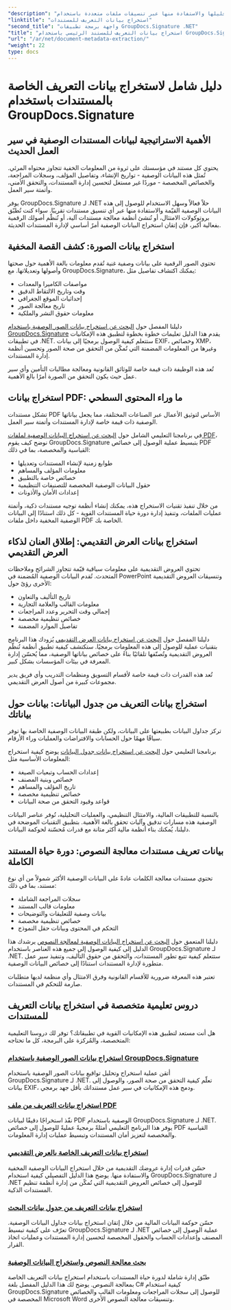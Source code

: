 ```yaml
---
"description": "تعرّف على كيفية استخراج بيانات تعريف المستندات وتحليلها والاستفادة منها عبر تنسيقات ملفات متعددة باستخدام GroupDocs.Signature لـ .NET. حسّن الأمان، وسهّل سير العمل، واكتسب رؤى قيّمة حول المستندات."
"linktitle": "استخراج بيانات التعريف للمستندات"
"second_title": "واجهة برمجة تطبيقات GroupDocs.Signature .NET"
"title": "استخراج بيانات التعريف للمستند الرئيسي باستخدام GroupDocs.Signature لـ .NET"
"url": "/ar/net/document-metadata-extraction/"
"weight": 22
type: docs
---
```

# دليل شامل لاستخراج بيانات التعريف الخاصة بالمستندات باستخدام GroupDocs.Signature

## الأهمية الاستراتيجية لبيانات المستندات الوصفية في سير العمل الحديث

يحتوي كل مستند في مؤسستك على ثروة من المعلومات الخفية تتجاوز محتواه المرئي. تُمثل هذه البيانات الوصفية - تواريخ الإنشاء، وتفاصيل المؤلف، وسجلات المراجعة، والخصائص المخصصة - موردًا غير مستغل لتحسين إدارة المستندات، والتحقق الأمني، وأتمتة سير العمل.

يوفر GroupDocs.Signature لـ .NET حلاً فعالاً وسهل الاستخدام للوصول إلى هذه البيانات الوصفية القيّمة والاستفادة منها عبر أي تنسيق مستندات تقريبًا. سواء كنت تُطبّق بروتوكولات الامتثال، أو تُنشئ أنظمة معالجة مستندات آلية، أو تُنظّم أصولك الرقمية بفعالية أكبر، فإن إتقان استخراج البيانات الوصفية أمرٌ أساسي لإدارة المستندات الحديثة.

## استخراج بيانات الصورة: كشف القصة المخفية

تحتوي الصور الرقمية على بيانات وصفية غنية تُقدم معلومات بالغة الأهمية حول صحتها وأصولها وتعديلاتها. مع GroupDocs.Signature، يمكنك اكتشاف تفاصيل مثل:

- مواصفات الكاميرا والمعدات
- وقت وتاريخ الالتقاط الدقيق
- إحداثيات الموقع الجغرافي
- تاريخ معالجة الصور
- معلومات حقوق النشر والملكية

دليلنا المفصل حول [البحث عن استخراج بيانات الصور الوصفية باستخدام GroupDocs.Signature](./search-image-metadata-extraction/) يقدم هذا الدليل تعليمات خطوة بخطوة لتطبيق هذه الإمكانيات في تطبيقات .NET. ستتعلم كيفية الوصول برمجيًا إلى بيانات EXIF، وخصائص XMP، وغيرها من المعلومات المضمنة التي تُمكّن من التحقق من صحة الصور وتحسين أنظمة إدارة المستندات.

تُعد هذه الوظيفة ذات قيمة خاصة للوثائق القانونية ومعالجة مطالبات التأمين وأي سير عمل حيث يكون التحقق من الصورة أمرًا بالغ الأهمية.

## استخراج بيانات PDF: ما وراء المحتوى السطحي

تشكل مستندات PDF الأساس لتوثيق الأعمال عبر الصناعات المختلفة، مما يجعل بياناتها الوصفية ذات قيمة خاصة لإدارة المستندات وأتمتة سير العمل.

في برنامجنا التعليمي الشامل حول [البحث عن استخراج البيانات الوصفية لملفات PDF](./search-pdf-metadata-extraction/)، نوضح كيف يقوم GroupDocs.Signature بتبسيط عملية الوصول إلى خصائص PDF القياسية والمخصصة، بما في ذلك:

- طوابع زمنية لإنشاء المستندات وتعديلها
- معلومات المؤلف والمساهم
- خصائص خاصة بالتطبيق
- حقول البيانات الوصفية المخصصة للتصنيفات التنظيمية
- إعدادات الأمان والأذونات

من خلال تنفيذ تقنيات الاستخراج هذه، يمكنك إنشاء أنظمة توجيه مستندات ذكية، وأتمتة عمليات الملفات، وتنفيذ إدارة دورة حياة المستندات القوية - كل ذلك استنادًا إلى البيانات الوصفية المخفية داخل ملفات PDF الخاصة بك.

## استخراج بيانات العرض التقديمي: إطلاق العنان لذكاء العرض التقديمي

تحتوي العروض التقديمية على معلومات سياقية قيّمة تتجاوز الشرائح وملاحظات المتحدث. تُقدم البيانات الوصفية المُضمنة في PowerPoint وتنسيقات العروض التقديمية الأخرى رؤىً حول:

- تاريخ التأليف والتعاون
- معلومات القالب والعلامة التجارية
- إجمالي وقت التحرير وعدد المراجعات
- خصائص تنظيمية مخصصة
- تفاصيل الموارد المضمنة

دليلنا المفصل حول [البحث عن استخراج بيانات العرض التقديمي](./search-presentation-metadata-extraction/) يُزودك هذا البرنامج بتقنيات عملية للوصول إلى هذه المعلومات برمجيًا. ستكتشف كيفية تطبيق أنظمة تُنظّم العروض التقديمية وتُصنّفها تلقائيًا بناءً على خصائص بياناتها الوصفية، مما يُحسّن إدارة المعرفة في بيئات المؤسسات بشكل كبير.

تُعد هذه القدرات ذات قيمة خاصة لأقسام التسويق ومنظمات التدريب وأي فريق يدير مجموعات كبيرة من أصول العرض التقديمي.

## استخراج بيانات التعريف من جدول البيانات: بيانات حول بياناتك

تركز جداول البيانات بطبيعتها على البيانات، ولكن طبقة البيانات الوصفية الخاصة بها توفر سياقًا مهمًا حول الحسابات والافتراضات والعمليات وراء الأرقام.

برنامجنا التعليمي حول [البحث عن استخراج بيانات جدول البيانات](./search-spreadsheet-metadata-extraction/) يوضح كيفية استخراج المعلومات الأساسية مثل:

- إعدادات الحساب وتبعيات الصيغة
- خصائص وبنية المصنف
- تاريخ المؤلف والمساهم
- خصائص تنظيمية مخصصة
- قواعد وقيود التحقق من صحة البيانات

بالنسبة للتطبيقات المالية، والامتثال التنظيمي، والعمليات التحليلية، تُوفر عناصر البيانات الوصفية هذه مسارات تدقيق وآليات تحقق بالغة الأهمية. بتطبيق التقنيات الموضحة في دليلنا، يُمكنك بناء أنظمة مالية أكثر متانة مع قدرات مُحسّنة لحوكمة البيانات.

## بيانات تعريف مستندات معالجة النصوص: دورة حياة المستند الكاملة

تحتوي مستندات معالجة الكلمات عادةً على البيانات الوصفية الأكثر شمولاً من أي نوع مستند، بما في ذلك:

- سجلات المراجعة الشاملة
- معلومات قالب المستند
- بيانات وصفية للتعليقات والتوضيحات
- خصائص تنظيمية مخصصة
- التحكم في المحتوى وبيانات حقل النموذج

دليلنا المتعمق حول [البحث عن استخراج البيانات الوصفية لمعالجة النصوص](./search-word-processing-metadata-extraction/) يرشدك هذا الدليل إلى كيفية الوصول إلى جميع هذه العناصر باستخدام GroupDocs.Signature لـ .NET. ستتعلم كيفية تتبع تطور المستندات، والتحقق من حقوق التأليف، وتنفيذ سير عمل متطورة لإدارة المستندات استنادًا إلى خصائص البيانات الوصفية.

تعتبر هذه المعرفة ضرورية للأقسام القانونية وفرق الامتثال وأي منظمة لديها متطلبات صارمة للتحكم في المستندات.

## دروس تعليمية متخصصة في استخراج بيانات التعريف للمستندات

هل أنت مستعد لتطبيق هذه الإمكانيات القوية في تطبيقاتك؟ توفر لك دروسنا التعليمية المتخصصة، والمُركزة على البرمجة، كل ما تحتاجه:

### [استخراج بيانات الصور الوصفية باستخدام GroupDocs.Signature](./search-image-metadata-extraction/)
أتقن عملية استخراج وتحليل تواقيع بيانات الصور الوصفية باستخدام GroupDocs.Signature لـ .NET. تعلّم كيفية التحقق من صحة الصور، والوصول إلى بيانات EXIF، ودمج هذه الإمكانيات في سير عمل مستنداتك بأقل جهد برمجي.

### [استخراج بيانات التعريف من ملف PDF](./search-pdf-metadata-extraction/)
نفّذ استخراجًا دقيقًا لبيانات PDF الوصفية باستخدام GroupDocs.Signature لـ .NET. يوفر هذا البرنامج التعليمي أمثلةً برمجيةً عمليةً للوصول إلى خصائص PDF القياسية والمخصصة لتعزيز أمان المستندات وتبسيط عمليات إدارة المعلومات.

### [استخراج بيانات التعريف الخاصة بالعرض التقديمي](./search-presentation-metadata-extraction/)
حسّن قدرات إدارة عروضك التقديمية من خلال استخراج البيانات الوصفية المخفية والاستفادة منها. يوضح هذا الدليل التفصيلي كيفية استخدام GroupDocs.Signature لـ .NET للوصول إلى خصائص العروض التقديمية التي تُمكّن من إدارة أنظمة تنظيم المستندات الذكية.

### [استخراج بيانات التعريف من جدول بيانات البحث](./search-spreadsheet-metadata-extraction/)
حسّن حوكمة البيانات المالية من خلال إتقان استخراج بيانات جداول البيانات الوصفية. تعرّف على كيفية تبسيط GroupDocs.Signature لـ .NET عملية الوصول إلى خصائص المصنف وإعدادات الحساب والحقول المخصصة لتحسين إدارة المستندات وعمليات اتخاذ القرار.

### [بحث معالجة النصوص واستخراج البيانات الوصفية](./search-word-processing-metadata-extraction/)
طبّق إدارة شاملة لدورة حياة المستندات باستخدام استخراج بيانات التعريف الخاصة بمعالجة النصوص. يوضح لك هذا الدليل المفصل بلغة C# كيفية استخدام GroupDocs.Signature للوصول إلى سجلات المراجعات ومعلومات القالب والخصائص المخصصة في Microsoft Word وتنسيقات معالجة النصوص الأخرى.